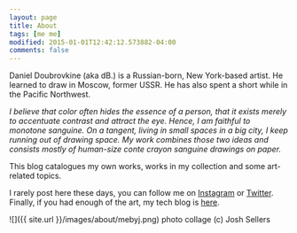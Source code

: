 ```yaml
---
layout: page
title: About
tags: [me me]
modified: 2015-01-01T12:42:12.573882-04:00
comments: false
---
```


Daniel Doubrovkine (aka dB.) is a Russian-born, New York-based artist. He learned to draw in Moscow, former USSR. He has also spent a short while in the Pacific Northwest.

_I believe that color often hides the essence of a person, that it exists merely to accentuate contrast and attract the eye. Hence, I am faithful to monotone sanguine. On a tangent, living in small spaces in a big city, I keep running out of drawing space. My work combines those two ideas and consists mostly of human-size conte crayon sanguine drawings on paper._

This blog catalogues my own works, works in my collection and some art-related topics.

I rarely post here these days, you can follow me on [Instagram](http://instagram.com/dblockdotorg) or [Twitter](https://twitter.com/dblockdotorg). Finally, if you had enough of the art, my tech blog is [here](http://code.dblock.org).

![]({{ site.url }}/images/about/mebyj.png)
photo collage (c) Josh Sellers
